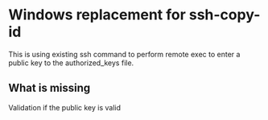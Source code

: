 # Windows replacement for ssh-copy-id

This is using existing ssh command to perform remote exec to enter a public key to the authorized_keys file.

## What is missing

Validation if the public key is valid
